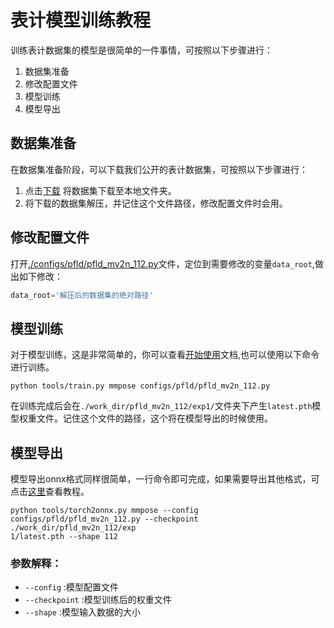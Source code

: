 # 表计模型训练教程

训练表计数据集的模型是很简单的一件事情，可按照以下步骤进行：

1. 数据集准备
2. 修改配置文件
3. 模型训练
4. 模型导出

## 数据集准备

 在数据集准备阶段，可以下载我们公开的表计数据集，可按照以下步骤进行：

1. 点击[下载](https://1drv.ms/u/s!AqG2uRmVUhlShtIhyd_7APHXEhpeXg?e=WwGx5m) 将数据集下载至本地文件夹。
2. 将下载的数据集解压，并记住这个文件路径，修改配置文件时会用。

## 修改配置文件

打开[./configs/pfld/pfld_mv2n_112.py](configs/pfld/pfld_mv2n_112.py)文件，定位到需要修改的变量`data_root`,做出如下修改：

```python
data_root='解压后的数据集的绝对路径'
```

## 模型训练

对于模型训练，这是非常简单的，你可以查看[开始使用](../get_started.md)文档,也可以使用以下命令进行训练。

```shell
python tools/train.py mmpose configs/pfld/pfld_mv2n_112.py
```

在训练完成后会在`./work_dir/pfld_mv2n_112/exp1/`文件夹下产生`latest.pth`模型权重文件。记住这个文件的路径，这个将在模型导出的时候使用。

## 模型导出

模型导出onnx格式同样很简单，一行命令即可完成，如果需要导出其他格式，可点击[这里](./onnx2xxx.md)查看教程。

```shell
python tools/torch2onnx.py mmpose --config configs/pfld/pfld_mv2n_112.py --checkpoint ./work_dir/pfld_mv2n_112/exp
1/latest.pth --shape 112
```
### 参数解释：

- `--config` :模型配置文件
- `--checkpoint` :模型训练后的权重文件
- `--shape` :模型输入数据的大小
